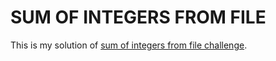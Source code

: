 # SUM OF INTEGERS FROM FILE

This is my solution of [sum of integers from file challenge](https://www.codeeval.com/open_challenges/24/).
